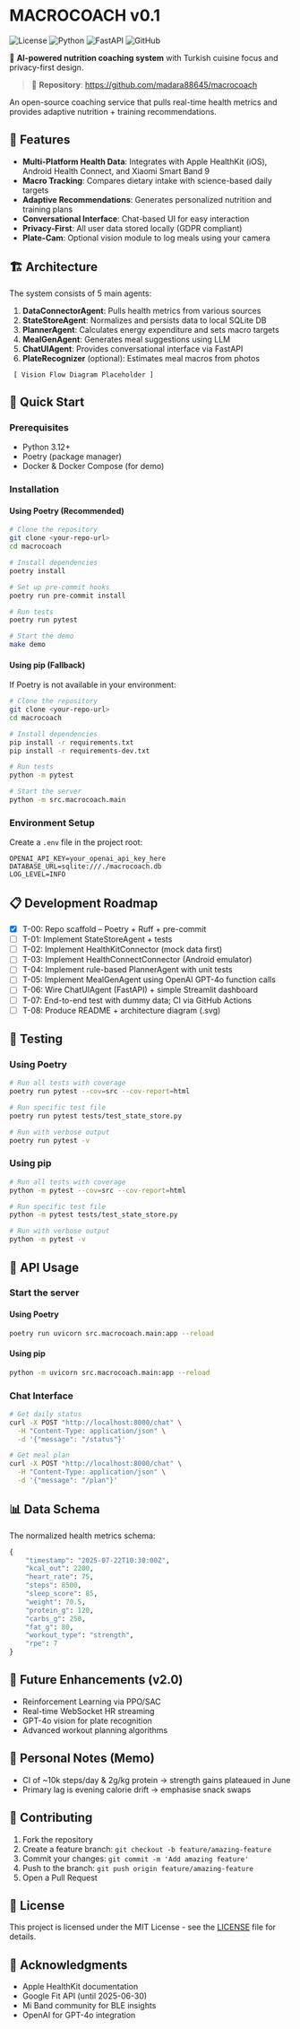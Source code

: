 # MACROCOACH v0.1

![License](https://img.shields.io/badge/license-MIT-blue.svg)
![Python](https://img.shields.io/badge/python-3.12-blue.svg)
![FastAPI](https://img.shields.io/badge/FastAPI-0.104-green.svg)
![GitHub](https://img.shields.io/badge/GitHub-madara88645%2Fmacrocoach-blue?logo=github)

🤖 **AI-powered nutrition coaching system** with Turkish cuisine focus and privacy-first design.

> 🔗 **Repository**: https://github.com/madara88645/macrocoach

An open-source coaching service that pulls real-time health metrics and provides adaptive nutrition + training recommendations.

## 🔑 Features

- **Multi-Platform Health Data**: Integrates with Apple HealthKit (iOS), Android Health Connect, and Xiaomi Smart Band 9
- **Macro Tracking**: Compares dietary intake with science-based daily targets
- **Adaptive Recommendations**: Generates personalized nutrition and training plans
- **Conversational Interface**: Chat-based UI for easy interaction
- **Privacy-First**: All user data stored locally (GDPR compliant)
- **Plate-Cam**: Optional vision module to log meals using your camera

## 🏗️ Architecture

The system consists of 5 main agents:

1. **DataConnectorAgent**: Pulls health metrics from various sources
2. **StateStoreAgent**: Normalizes and persists data to local SQLite DB
3. **PlannerAgent**: Calculates energy expenditure and sets macro targets
4. **MealGenAgent**: Generates meal suggestions using LLM
5. **ChatUIAgent**: Provides conversational interface via FastAPI
6. **PlateRecognizer** (optional): Estimates meal macros from photos

```text
 [ Vision Flow Diagram Placeholder ]
```

## 🚀 Quick Start

### Prerequisites

- Python 3.12+
- Poetry (package manager)
- Docker & Docker Compose (for demo)

### Installation

#### Using Poetry (Recommended)

```bash
# Clone the repository
git clone <your-repo-url>
cd macrocoach

# Install dependencies
poetry install

# Set up pre-commit hooks
poetry run pre-commit install

# Run tests
poetry run pytest

# Start the demo
make demo
```

#### Using pip (Fallback)

If Poetry is not available in your environment:

```bash
# Clone the repository
git clone <your-repo-url>
cd macrocoach

# Install dependencies
pip install -r requirements.txt
pip install -r requirements-dev.txt

# Run tests
python -m pytest

# Start the server
python -m src.macrocoach.main
```

### Environment Setup

Create a `.env` file in the project root:

```env
OPENAI_API_KEY=your_openai_api_key_here
DATABASE_URL=sqlite:///./macrocoach.db
LOG_LEVEL=INFO
```

## 📋 Development Roadmap

- [x] T-00: Repo scaffold – Poetry + Ruff + pre-commit
- [ ] T-01: Implement StateStoreAgent + tests
- [ ] T-02: Implement HealthKitConnector (mock data first)
- [ ] T-03: Implement HealthConnectConnector (Android emulator)
- [ ] T-04: Implement rule-based PlannerAgent with unit tests
- [ ] T-05: Implement MealGenAgent using OpenAI GPT-4o function calls
- [ ] T-06: Wire ChatUIAgent (FastAPI) + simple Streamlit dashboard
- [ ] T-07: End-to-end test with dummy data; CI via GitHub Actions
- [ ] T-08: Produce README + architecture diagram (.svg)

## 🧪 Testing

### Using Poetry

```bash
# Run all tests with coverage
poetry run pytest --cov=src --cov-report=html

# Run specific test file
poetry run pytest tests/test_state_store.py

# Run with verbose output
poetry run pytest -v
```

### Using pip

```bash
# Run all tests with coverage
python -m pytest --cov=src --cov-report=html

# Run specific test file
python -m pytest tests/test_state_store.py

# Run with verbose output
python -m pytest -v
```

## 🔧 API Usage

### Start the server

#### Using Poetry

```bash
poetry run uvicorn src.macrocoach.main:app --reload
```

#### Using pip

```bash
python -m uvicorn src.macrocoach.main:app --reload
```

### Chat Interface

```bash
# Get daily status
curl -X POST "http://localhost:8000/chat" \
  -H "Content-Type: application/json" \
  -d '{"message": "/status"}'

# Get meal plan
curl -X POST "http://localhost:8000/chat" \
  -H "Content-Type: application/json" \
  -d '{"message": "/plan"}'
```

## 📊 Data Schema

The normalized health metrics schema:

```python
{
    "timestamp": "2025-07-22T10:30:00Z",
    "kcal_out": 2200,
    "heart_rate": 75,
    "steps": 8500,
    "sleep_score": 85,
    "weight": 70.5,
    "protein_g": 120,
    "carbs_g": 250,
    "fat_g": 80,
    "workout_type": "strength",
    "rpe": 7
}
```

## 🌟 Future Enhancements (v2.0)

- Reinforcement Learning via PPO/SAC
- Real-time WebSocket HR streaming
- GPT-4o vision for plate recognition
- Advanced workout planning algorithms

## 📝 Personal Notes (Memo)

- CI of ~10k steps/day & 2g/kg protein → strength gains plateaued in June
- Primary lag is evening calorie drift → emphasise snack swaps

## 🤝 Contributing

1. Fork the repository
2. Create a feature branch: `git checkout -b feature/amazing-feature`
3. Commit your changes: `git commit -m 'Add amazing feature'`
4. Push to the branch: `git push origin feature/amazing-feature`
5. Open a Pull Request

## 📄 License

This project is licensed under the MIT License - see the [LICENSE](LICENSE) file for details.

## 🙏 Acknowledgments

- Apple HealthKit documentation
- Google Fit API (until 2025-06-30)
- Mi Band community for BLE insights
- OpenAI for GPT-4o integration
